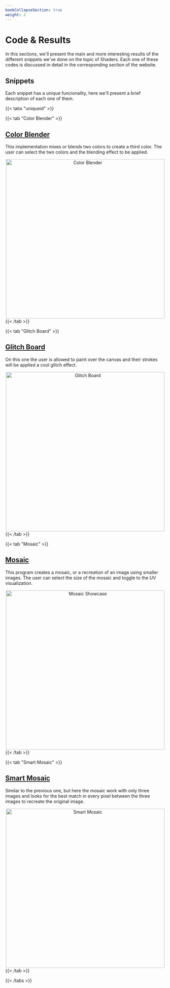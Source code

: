 ```yaml
---
bookCollapseSection: true
weight: 2
---
```


# **Code & Results**

In this sections, we'll present the main and more interesting results of the different snippets we've done on the topic of Shaders. Each one of these codes is discussed in detail in the corresponding section of the website.

## Snippets

Each snippet has a unique funcionality, here we'll present a brief description of each one of them.

{{< tabs "uniqueid" >}}

{{< tab "Color Blender" >}}
## [Color Blender](./Color-Blender)
This implementation mixes or blends two colors to create a third color. The user can select the two colors and the blending effect to be applied.

<img class="image" alt="Color Blender" src="https://i.ibb.co/ysM1yC5/colorblending.png" title="Color Blender" width="500"/>
{{< /tab >}}

{{< tab "Glitch Board" >}}
## [Glitch Board](./Glitch-Board)
On this one the user is allowed to paint over the canvas and their strokes will be applied a cool glitch effect.


<img class="image" alt="Glitch Board" src="https://i.ibb.co/gyjv3tT/glitch2.png" title="Glitch Board" width="500"/>
{{< /tab >}}

{{< tab "Mosaic" >}}
## [Mosaic](./Mosaic)
This program creates a mosaic, or a recreation of an image using smaller images. The user can select the size of the mosaic and toggle to the UV visualization.

<img class="image" alt="Mosaic Showcase" src="https://i.ibb.co/ZLWsF0n/mosaic.png" title="Mosaic" width="500"/>
{{< /tab >}}

{{< tab "Smart Mosaic" >}}
## [Smart Mosaic](./Smart-Mosaic)
Similar to the previous one, but here the mosaic work with only three images and looks for the best match in every pixel between the three images to recreate the original image.

<img class="image" alt="Smart Mosaic" src="https://i.ibb.co/CJyScJ5/smartmosaic.png" title="Smart Mosaic" width="500"/>
{{< /tab >}}

{{< /tabs >}}

<style>
    .image {
        display: block;
        margin: 0 auto;
        width:500;
        text-align: center;
    }
</style>